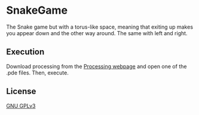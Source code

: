 # SnakeGame
The Snake game but with a torus-like space, meaning that exiting up makes you appear down and the other way around. The same with left and right.

## Execution
Download processing from the [Processing webpage](https://processing.org/download/) and open one of the .pde files. Then, execute.

## License
[GNU GPLv3](https://choosealicense.com/licenses/gpl-3.0/)
